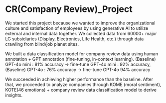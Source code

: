 # CR(Company Review)_Project
We started this project because we wanted to improve the organizational culture and satisfaction of employees by using generative AI to utilize external and internal data together. 
We collected data from 60000+ major LG subsidiaries (Display, Electronics, Life Health, etc.) through data crawling from blind/job planet sites.

We built a data classification model for company review data using human annotation + GPT annotation (fine-tuning, in-context learning). (Baseline) GPT-4o mini : 81% accuracy → fine-tune GPT-4o mini : 92% accuracy, (Baseline) GPT-4o : 76% accuracy → fine-tune GPT-4o 94% accuracy

We succeeded in achieving higher performance than the baseline. After that, we proceeded to analyze companies through KOME (moral sentiment), KOTE(46 emotions) + company review data classification model to derive insights.
